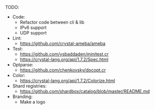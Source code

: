 TODO:

- Code:
  - Refactor code between cli & lib
  - IPv6 support
  - UDP support
- Lint:
  - https://github.com/crystal-ameba/ameba
- Test:
  - https://github.com/ysbaddaden/minitest.cr
  - https://crystal-lang.org/api/1.7.2/Spec.html
- Optparse:
  - https://github.com/chenkovsky/docopt.cr
- Color:
  - https://crystal-lang.org/api/1.7.2/Colorize.html
- Shard registries:
  - https://github.com/shardbox/catalog/blob/master/README.md
- Branding:
  - Make a logo
